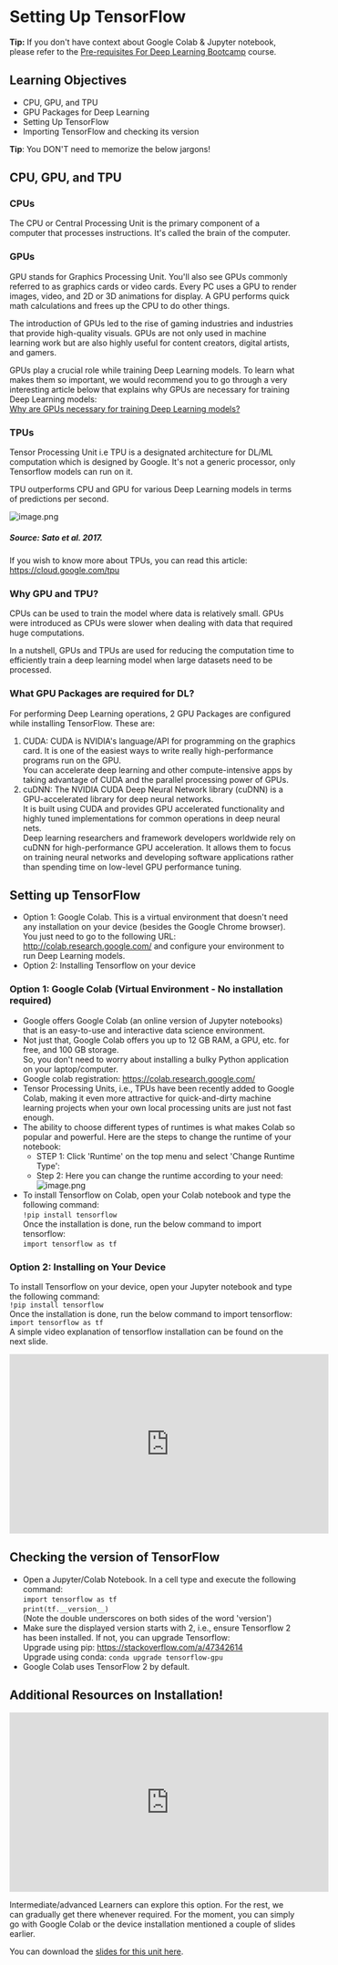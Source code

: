 # Setting Up TensorFlow

**Tip:** If you don't have context about Google Colab & Jupyter notebook, please refer to the [Pre-requisites For Deep Learning Bootcamp](https://dphi.tech/courses/pre-requisites_for_deep_learning_bootcamp) course.


## Learning Objectives
* CPU, GPU, and TPU
* GPU Packages for Deep Learning
* Setting Up TensorFlow
* Importing TensorFlow and checking its version

**Tip**: You DON'T need to memorize the below jargons!



## CPU, GPU, and TPU

### CPUs

The CPU or Central Processing Unit is the primary component of a computer that processes instructions. It's called the brain of the computer.

### GPUs

GPU stands for Graphics Processing Unit. You'll also see GPUs commonly referred to as graphics cards or video cards. Every PC uses a GPU to render images, video, and 2D or 3D animations for display. A GPU performs quick math calculations and frees up the CPU to do other things.

The introduction of GPUs led to the rise of gaming industries and industries that provide high-quality visuals. GPUs are not only used in machine learning work but are also highly useful for content creators, digital artists, and gamers.

GPUs play a crucial role while training Deep Learning models. To learn what makes them so important, we would recommend you to go through a very interesting article below that explains why GPUs are necessary for training Deep Learning models:  \
[Why are GPUs necessary for training Deep Learning models?](https://www.analyticsvidhya.com/blog/2017/05/gpus-necessary-for-deep-learning/)

### TPUs

Tensor Processing Unit i.e TPU is a designated architecture for DL/ML computation which is designed by Google. It's not a generic processor, only Tensorflow models can run on it.

TPU outperforms CPU and GPU for various Deep Learning models in terms of predictions per second. 




![image.png](https://dphi-live.s3.amazonaws.com/media_uploads/image_99574e71b6b94e59a69364030f09cae7.png)



##### Source: Sato et al. 2017.

If you wish to know more about TPUs, you can read this article: https://cloud.google.com/tpu

### Why GPU and TPU?
CPUs can be used to train the model where data is relatively small. GPUs were introduced as CPUs were slower when dealing with data that required huge computations.

In a nutshell, GPUs and TPUs are used for reducing the computation time to efficiently train a deep learning model when large datasets need to be processed.


### What GPU Packages are required for DL?
For performing Deep Learning operations, 2 GPU Packages are configured while installing TensorFlow. These are:
1. CUDA: CUDA is NVIDIA's language/API for programming on the graphics card. It is one of the easiest ways to write really high-performance programs run on the GPU.  
You can accelerate deep learning and other compute-intensive apps by taking advantage of CUDA and the parallel processing power of GPUs.
2. cuDNN: The NVIDIA CUDA Deep Neural Network library (cuDNN) is a GPU-accelerated library for deep neural networks.  
It is built using CUDA and provides GPU accelerated functionality and highly tuned implementations for common operations in deep neural nets.  
Deep learning researchers and framework developers worldwide rely on cuDNN for high-performance GPU acceleration. It allows them to focus on training neural networks and developing software applications rather than spending time on low-level GPU performance tuning.

## Setting up TensorFlow
* Option 1: Google Colab. This is a virtual environment that doesn't need any installation on your device (besides the Google Chrome browser).  \
You just need to go to the following URL: http://colab.research.google.com/ and configure your environment to run Deep Learning models.
* Option 2: Installing Tensorflow on your device


### Option 1: Google Colab (Virtual Environment - No installation required)

* Google offers Google Colab (an online version of Jupyter notebooks) that is an easy-to-use and interactive data science environment.
* Not just that, Google Colab offers you up to 12 GB RAM, a GPU, etc. for free, and 100 GB storage.  
So, you don't need to worry about installing a bulky Python application on your laptop/computer.
* Google colab registration: https://colab.research.google.com/
* Tensor Processing Units, i.e., TPUs have been recently added to Google Colab, making it even more attractive for quick-and-dirty machine learning projects when your own local processing units are just not fast enough.
* The ability to choose different types of runtimes is what makes Colab so popular and powerful. Here are the steps to change the runtime of your notebook:
  * STEP 1: Click 'Runtime' on the top menu and select 'Change Runtime Type':
  * Step 2: Here you can change the runtime according to your need:  
![image.png](https://dphi-live.s3.amazonaws.com/media_uploads/image_19564d69677a42fb8974365e11a17708.png)
* To install Tensorflow on Colab, open your Colab notebook and type the following command:  
`!pip install tensorflow`  
Once the installation is done, run the below command to import tensorflow:  
`import tensorflow as tf`





















### Option 2: Installing on Your Device
To install Tensorflow on your device, open your Jupyter notebook and type the following command:  
 `!pip install tensorflow`  
Once the installation is done, run the below command to import tensorflow:  
`import tensorflow as tf`  
A simple video explanation of tensorflow installation can be found on the next slide.









<iframe width="560" height="315" src="https://www.youtube.com/embed/VC-EliTgMEM" title="YouTube video player" frameborder="0" allow="accelerometer; autoplay; clipboard-write; encrypted-media; gyroscope; picture-in-picture" allowfullscreen></iframe>











## Checking the version of TensorFlow

* Open a Jupyter/Colab Notebook. In a cell type and execute the following command:  
`import tensorflow as tf`  
`print(tf.__version__)`  
(Note the double underscores on both sides of the word 'version')
* Make sure the displayed version starts with 2, i.e., ensure Tensorflow 2 has been installed. If not, you can upgrade Tensorflow:  
Upgrade using pip: https://stackoverflow.com/a/47342614  
Upgrade using conda: `conda upgrade tensorflow-gpu`  
* Google Colab uses TensorFlow 2 by default.

## Additional Resources on Installation!

<iframe width="560" height="315" src="https://www.youtube.com/embed/xQVOaTUm9lM" title="YouTube video player" frameborder="0" allow="accelerometer; autoplay; clipboard-write; encrypted-media; gyroscope; picture-in-picture" allowfullscreen></iframe>

Intermediate/advanced Learners can explore this option. For the rest, we can gradually get there whenever required. For the moment, you can simply go with Google Colab or the device installation mentioned a couple of slides earlier.

You can download the [slides for this unit here](https://docs.google.com/presentation/d/1IvlcSDuUjkEH4XLiqtfSA0rNyhbI5vh-UB84JwqA8BQ/edit?usp=sharing).